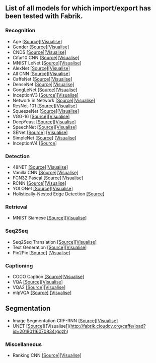 ## List of all models for which import/export has been tested with Fabrik.

### Recognition
* Age [\[Source\]](https://gist.github.com/GilLevi/c9e99062283c719c03de)[\[Visualise\]](http://fabrik.cloudcv.org/caffe/load?id=20180111095436rpeqn)
 * Gender [\[Source\]](https://gist.github.com/GilLevi/c9e99062283c719c03de)[\[Visualise\]](http://fabrik.cloudcv.org/caffe/load?id=20180111095510lqlej)
* CNDS [\[Source\]](https://github.com/lwwang/Places_CNDS_model)[\[Visualise\]](http://fabrik.cloudcv.org/caffe/load?id=20180111080430dzvwc)
* Cifar10 CNN [\[Source\]](https://github.com/BVLC/caffe/tree/master/examples/cifar10)[\[Visualise\]](http://fabrik.cloudcv.org/caffe/load?id=20180107213805mhzsp)
* MNIST LeNet [\[Source\]](https://github.com/wenwei202/caffe/blob/scnn/examples/mnist)[\[Visualise\]](http://fabrik.cloudcv.org/caffe/load?id=20180101094606ewlrt#/?_k=uu2fiw)
* AlexNet [\[Source\]](https://github.com/BVLC/caffe/tree/master/models/bvlc_alexnet)[\[Visualise\]](http://fabrik.cloudcv.org/caffe/load?id=20171208113052pazsy)
* All CNN [\[Source\]](https://github.com/mateuszbuda/ALL-CNN)[\[Visualise\]](http://fabrik.cloudcv.org/caffe/load?id=20171208113139kxufp)
* CaffeNet [\[Source\]](https://github.com/BVLC/caffe/tree/master/models/bvlc_reference_caffenet)[\[Visualise\]](http://fabrik.cloudcv.org/caffe/load?id=20171208120646sxjld)
* DenseNet [\[Source\]](https://github.com/liuzhuang13/DenseNet)[\[Visualise\]](http://fabrik.cloudcv.org/caffe/load?id=20171208113250okkxz)
* GoogLeNet [\[Source\]](https://github.com/BVLC/caffe/tree/master/models/bvlc_googlenet)[\[Visualise\]](http://fabrik.cloudcv.org/caffe/load?id=20171208113226qdybn)
* InceptionV3 [\[Source\]](https://github.com/fchollet/keras/blob/master/keras/applications/inception_v3.py)[\[Visualise\]](http://fabrik.cloudcv.org/caffe/load?id=20171208113344mfgdw)
*  Network in Network [\[Source\]](https://github.com/BVLC/caffe/wiki/Model-Zoo#network-in-network-model)[\[Visualise\]](http://fabrik.cloudcv.org/caffe/load?id=20171208121158kdgdf)
* ResNet-101 [\[Source\]](https://github.com/KaimingHe/deep-residual-networks)[\[Visualise\]](http://fabrik.cloudcv.org/caffe/load?id=20171208113311evllg)
* SqueezeNet [\[Source\]](https://github.com/DeepScale/SqueezeNet)[\[Visualise\]](http://fabrik.cloudcv.org/caffe/load?id=20171208113403vkslv)
* VGG-16 [\[Source\]](https://gist.github.com/ksimonyan/211839e770f7b538e2d8#file-readme-md)[\[Visualise\]](http://fabrik.cloudcv.org/caffe/load?id=20171208113208hjcvb)
* DeepYeast [\[Source\]](http://kodu.ut.ee/~leopoldp/2016_DeepYeast/code/caffe_model/)[\[Visualise\]](http://fabrik.cloudcv.org/caffe/load?id=20180102135425bzkzy)
* SpeechNet [\[Source\]](https://github.com/pannous/caffe-speech-recognition)[\[Visualise\]](http://fabrik.cloudcv.org/caffe/load?id=20180102135032ctsho)
* SENet [\[Source\]](https://github.com/hujie-frank/SENet) [\[Visualise\]](http://fabrik.cloudcv.org/caffe/load?id=20180106091323ectck)
* SimpleNet [\[Source\]](https://github.com/Coderx7/SimpleNet) [\[Visualise\]](http://fabrik.cloudcv.org/caffe/load?id=20180303031044putlf)
* InceptionV4 [\[Source\]](https://github.com/kentsommer/keras-inceptionV4/blob/master/inception_v4.py)

### Detection
* 48NET [\[Source\]](https://github.com/CongWeilin/mtcnn-caffe/tree/master/48net)[\[Visualise\]](http://fabrik.cloudcv.org/caffe/load?id=20180110093832phqza)
* Vanilla CNN [\[Source\]](https://github.com/ishay2b/VanillaCNN)[\[Visualise\]](http://fabrik.cloudcv.org/caffe/load?id=20180103153019dogjt)
* FCN32 Pascal [\[Source\]](https://github.com/shelhamer/fcn.berkeleyvision.org)[\[Visualise\]](http://fabrik.cloudcv.org/caffe/load?id=20171208113426rgyqo)
* RCNN [\[Source\]](https://github.com/rbgirshick/rcnn)[\[Visualise\]](http://fabrik.cloudcv.org/caffe/load?id=20171208120915yxabc)
* YOLONet [\[Source\]](https://github.com/xingwangsfu/caffe-yolo)[\[Visualise\]](http://fabrik.cloudcv.org/caffe/load?id=20171208113441rfnbr)
* Holistically-Nested Edge Detection [\[Source\]](https://gist.github.com/s9xie/c6bd432f7347548b0187)

### Retrieval

* MNIST Siamese [\[Source\]](https://github.com/BVLC/caffe/tree/master/examples/siamese)[\[Visualise\]](http://fabrik.cloudcv.org/caffe/load?id=20171208113503xgnfd)

### Seq2Seq

* Seq2Seq Translation [\[Source\]](https://github.com/fchollet/keras/blob/master/examples/lstm_seq2seq.py)[\[Visualise\]](http://fabrik.cloudcv.org/caffe/load?id=20171208115116hsfax)
* Text Generation [\[Source\]](https://machinelearningmastery.com/text-generation-lstm-recurrent-neural-networks-python-keras/)[\[Visualise\]](http://fabrik.cloudcv.org/caffe/load?id=20171208113517iphlh)
* Pix2Pix [\[Source\]](https://github.com/phillipi/pix2pix) [\[Visualise\]](http://fabrik.cloudcv.org/caffe/load?id=20180105143836eahgb)

### Captioning

* COCO Caption [\[Source\]](https://github.com/jeffdonahue/caffe/tree/recurrent-rebase-cleanup/examples/coco_caption)[\[Visualise\]](http://fabrik.cloudcv.org/caffe/load?id=20171208113707zcgth)
* VQA [\[Source\]](https://github.com/iamaaditya/VQA_Demo)[\[Visualise\]](http://fabrik.cloudcv.org/caffe/load?id=20180111120048qeblm)
* VQA2 [\[Source\]](https://github.com/anantzoid/VQA-Keras-Visual-Question-Answering)[\[Visualise\]](http://fabrik.cloudcv.org/caffe/load?id=20180105045732jmyeu)
* mlpVQA [\[Source\]](https://github.com/Cold-Winter/vqs) [\[Visualise\]](http://fabrik.cloudcv.org/caffe/load?id=20180110074224tzbmz)

## Segmentation
* Image Segmentation CRF-RNN [\[Source\]](https://github.com/torrvision/crfasrnn/tree/master/python-scripts)[\[Visualise\]](http://fabrik.cloudcv.org/caffe/load?id=20180111183110okaux)
* UNET [\[Source\]](https://github.com/ZFTurbo/ZF_UNET_224_Pretrained_Model)[\[Visualise]](http://fabrik.cloudcv.org/caffe/load?id=20180116070834rggzh)

### Miscellaneous

* Ranking CNN [\[Source\]](https://github.com/RankingCNN/Using-Ranking-CNN-for-Age-Estimation)[\[Visualise\]](http://fabrik.cloudcv.org/caffe/load?id=20171208121544acjpu)
